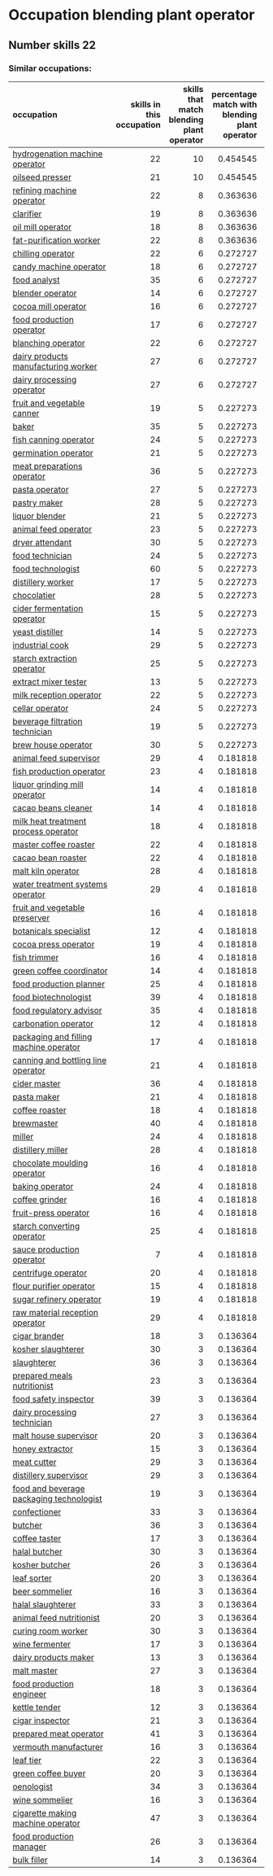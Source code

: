 # Occupation blending plant operator
## Number skills 22
### Similar occupations:
| occupation                                                                              |   skills in this occupation |   skills that match blending plant operator |   percentage match with blending plant operator |   skills not in blending plant operator |
|:----------------------------------------------------------------------------------------|----------------------------:|--------------------------------------------:|------------------------------------------------:|----------------------------------------:|
| [hydrogenation machine operator](hydrogenation_machine_operator.md)                     |                          22 |                                          10 |                                        0.454545 |                                      12 |
| [oilseed presser](oilseed_presser.md)                                                   |                          21 |                                          10 |                                        0.454545 |                                      11 |
| [refining machine operator](refining_machine_operator.md)                               |                          22 |                                           8 |                                        0.363636 |                                      14 |
| [clarifier](clarifier.md)                                                               |                          19 |                                           8 |                                        0.363636 |                                      11 |
| [oil mill operator](oil_mill_operator.md)                                               |                          18 |                                           8 |                                        0.363636 |                                      10 |
| [fat-purification worker](fat-purification_worker.md)                                   |                          22 |                                           8 |                                        0.363636 |                                      14 |
| [chilling operator](chilling_operator.md)                                               |                          22 |                                           6 |                                        0.272727 |                                      16 |
| [candy machine operator](candy_machine_operator.md)                                     |                          18 |                                           6 |                                        0.272727 |                                      12 |
| [food analyst](food_analyst.md)                                                         |                          35 |                                           6 |                                        0.272727 |                                      29 |
| [blender operator](blender_operator.md)                                                 |                          14 |                                           6 |                                        0.272727 |                                       8 |
| [cocoa mill operator](cocoa_mill_operator.md)                                           |                          16 |                                           6 |                                        0.272727 |                                      10 |
| [food production operator](food_production_operator.md)                                 |                          17 |                                           6 |                                        0.272727 |                                      11 |
| [blanching operator](blanching_operator.md)                                             |                          22 |                                           6 |                                        0.272727 |                                      16 |
| [dairy products manufacturing worker](dairy_products_manufacturing_worker.md)           |                          27 |                                           6 |                                        0.272727 |                                      21 |
| [dairy processing operator](dairy_processing_operator.md)                               |                          27 |                                           6 |                                        0.272727 |                                      21 |
| [fruit and vegetable canner](fruit_and_vegetable_canner.md)                             |                          19 |                                           5 |                                        0.227273 |                                      14 |
| [baker](baker.md)                                                                       |                          35 |                                           5 |                                        0.227273 |                                      30 |
| [fish canning operator](fish_canning_operator.md)                                       |                          24 |                                           5 |                                        0.227273 |                                      19 |
| [germination operator](germination_operator.md)                                         |                          21 |                                           5 |                                        0.227273 |                                      16 |
| [meat preparations operator](meat_preparations_operator.md)                             |                          36 |                                           5 |                                        0.227273 |                                      31 |
| [pasta operator](pasta_operator.md)                                                     |                          27 |                                           5 |                                        0.227273 |                                      22 |
| [pastry maker](pastry_maker.md)                                                         |                          28 |                                           5 |                                        0.227273 |                                      23 |
| [liquor blender](liquor_blender.md)                                                     |                          21 |                                           5 |                                        0.227273 |                                      16 |
| [animal feed operator](animal_feed_operator.md)                                         |                          23 |                                           5 |                                        0.227273 |                                      18 |
| [dryer attendant](dryer_attendant.md)                                                   |                          30 |                                           5 |                                        0.227273 |                                      25 |
| [food technician](food_technician.md)                                                   |                          24 |                                           5 |                                        0.227273 |                                      19 |
| [food technologist](food_technologist.md)                                               |                          60 |                                           5 |                                        0.227273 |                                      55 |
| [distillery worker](distillery_worker.md)                                               |                          17 |                                           5 |                                        0.227273 |                                      12 |
| [chocolatier](chocolatier.md)                                                           |                          28 |                                           5 |                                        0.227273 |                                      23 |
| [cider fermentation operator](cider_fermentation_operator.md)                           |                          15 |                                           5 |                                        0.227273 |                                      10 |
| [yeast distiller](yeast_distiller.md)                                                   |                          14 |                                           5 |                                        0.227273 |                                       9 |
| [industrial cook](industrial_cook.md)                                                   |                          29 |                                           5 |                                        0.227273 |                                      24 |
| [starch extraction operator](starch_extraction_operator.md)                             |                          25 |                                           5 |                                        0.227273 |                                      20 |
| [extract mixer tester](extract_mixer_tester.md)                                         |                          13 |                                           5 |                                        0.227273 |                                       8 |
| [milk reception operator](milk_reception_operator.md)                                   |                          22 |                                           5 |                                        0.227273 |                                      17 |
| [cellar operator](cellar_operator.md)                                                   |                          24 |                                           5 |                                        0.227273 |                                      19 |
| [beverage filtration technician](beverage_filtration_technician.md)                     |                          19 |                                           5 |                                        0.227273 |                                      14 |
| [brew house operator](brew_house_operator.md)                                           |                          30 |                                           5 |                                        0.227273 |                                      25 |
| [animal feed supervisor](animal_feed_supervisor.md)                                     |                          29 |                                           4 |                                        0.181818 |                                      25 |
| [fish production operator](fish_production_operator.md)                                 |                          23 |                                           4 |                                        0.181818 |                                      19 |
| [liquor grinding mill operator](liquor_grinding_mill_operator.md)                       |                          14 |                                           4 |                                        0.181818 |                                      10 |
| [cacao beans cleaner](cacao_beans_cleaner.md)                                           |                          14 |                                           4 |                                        0.181818 |                                      10 |
| [milk heat treatment process operator](milk_heat_treatment_process_operator.md)         |                          18 |                                           4 |                                        0.181818 |                                      14 |
| [master coffee roaster](master_coffee_roaster.md)                                       |                          22 |                                           4 |                                        0.181818 |                                      18 |
| [cacao bean roaster](cacao_bean_roaster.md)                                             |                          22 |                                           4 |                                        0.181818 |                                      18 |
| [malt kiln operator](malt_kiln_operator.md)                                             |                          28 |                                           4 |                                        0.181818 |                                      24 |
| [water treatment systems operator](water_treatment_systems_operator.md)                 |                          29 |                                           4 |                                        0.181818 |                                      25 |
| [fruit and vegetable preserver](fruit_and_vegetable_preserver.md)                       |                          16 |                                           4 |                                        0.181818 |                                      12 |
| [botanicals specialist](botanicals_specialist.md)                                       |                          12 |                                           4 |                                        0.181818 |                                       8 |
| [cocoa press operator](cocoa_press_operator.md)                                         |                          19 |                                           4 |                                        0.181818 |                                      15 |
| [fish trimmer](fish_trimmer.md)                                                         |                          16 |                                           4 |                                        0.181818 |                                      12 |
| [green coffee coordinator](green coffee coordinator.md)                                 |                          14 |                                           4 |                                        0.181818 |                                      10 |
| [food production planner](food_production_planner.md)                                   |                          25 |                                           4 |                                        0.181818 |                                      21 |
| [food biotechnologist](food_biotechnologist.md)                                         |                          39 |                                           4 |                                        0.181818 |                                      35 |
| [food regulatory advisor](food_regulatory_advisor.md)                                   |                          35 |                                           4 |                                        0.181818 |                                      31 |
| [carbonation operator](carbonation_operator.md)                                         |                          12 |                                           4 |                                        0.181818 |                                       8 |
| [packaging and filling machine operator](packaging_and_filling_machine_operator.md)     |                          17 |                                           4 |                                        0.181818 |                                      13 |
| [canning and bottling line operator](canning_and_bottling_line_operator.md)             |                          21 |                                           4 |                                        0.181818 |                                      17 |
| [cider master](cider_master.md)                                                         |                          36 |                                           4 |                                        0.181818 |                                      32 |
| [pasta maker](pasta_maker.md)                                                           |                          21 |                                           4 |                                        0.181818 |                                      17 |
| [coffee roaster](coffee_roaster.md)                                                     |                          18 |                                           4 |                                        0.181818 |                                      14 |
| [brewmaster](brewmaster.md)                                                             |                          40 |                                           4 |                                        0.181818 |                                      36 |
| [miller](miller.md)                                                                     |                          24 |                                           4 |                                        0.181818 |                                      20 |
| [distillery miller](distillery_miller.md)                                               |                          28 |                                           4 |                                        0.181818 |                                      24 |
| [chocolate moulding operator](chocolate_moulding_operator.md)                           |                          16 |                                           4 |                                        0.181818 |                                      12 |
| [baking operator](baking_operator.md)                                                   |                          24 |                                           4 |                                        0.181818 |                                      20 |
| [coffee grinder](coffee_grinder.md)                                                     |                          16 |                                           4 |                                        0.181818 |                                      12 |
| [fruit-press operator](fruit-press_operator.md)                                         |                          16 |                                           4 |                                        0.181818 |                                      12 |
| [starch converting operator](starch_converting_operator.md)                             |                          25 |                                           4 |                                        0.181818 |                                      21 |
| [sauce production operator](sauce_production_operator.md)                               |                           7 |                                           4 |                                        0.181818 |                                       3 |
| [centrifuge operator](centrifuge_operator.md)                                           |                          20 |                                           4 |                                        0.181818 |                                      16 |
| [flour purifier operator](flour_purifier_operator.md)                                   |                          15 |                                           4 |                                        0.181818 |                                      11 |
| [sugar refinery operator](sugar_refinery_operator.md)                                   |                          19 |                                           4 |                                        0.181818 |                                      15 |
| [raw material reception operator](raw_material_reception_operator.md)                   |                          29 |                                           4 |                                        0.181818 |                                      25 |
| [cigar brander](cigar_brander.md)                                                       |                          18 |                                           3 |                                        0.136364 |                                      15 |
| [kosher slaughterer](kosher_slaughterer.md)                                             |                          30 |                                           3 |                                        0.136364 |                                      27 |
| [slaughterer](slaughterer.md)                                                           |                          36 |                                           3 |                                        0.136364 |                                      33 |
| [prepared meals nutritionist](prepared_meals_nutritionist.md)                           |                          23 |                                           3 |                                        0.136364 |                                      20 |
| [food safety inspector](food_safety_inspector.md)                                       |                          39 |                                           3 |                                        0.136364 |                                      36 |
| [dairy processing technician](dairy_processing_technician.md)                           |                          27 |                                           3 |                                        0.136364 |                                      24 |
| [malt house supervisor](malt_house_supervisor.md)                                       |                          20 |                                           3 |                                        0.136364 |                                      17 |
| [honey extractor](honey_extractor.md)                                                   |                          15 |                                           3 |                                        0.136364 |                                      12 |
| [meat cutter](meat_cutter.md)                                                           |                          29 |                                           3 |                                        0.136364 |                                      26 |
| [distillery supervisor](distillery_supervisor.md)                                       |                          29 |                                           3 |                                        0.136364 |                                      26 |
| [food and beverage packaging technologist](food_and_beverage_packaging_technologist.md) |                          19 |                                           3 |                                        0.136364 |                                      16 |
| [confectioner](confectioner.md)                                                         |                          33 |                                           3 |                                        0.136364 |                                      30 |
| [butcher](butcher.md)                                                                   |                          36 |                                           3 |                                        0.136364 |                                      33 |
| [coffee taster](coffee_taster.md)                                                       |                          17 |                                           3 |                                        0.136364 |                                      14 |
| [halal butcher](halal_butcher.md)                                                       |                          30 |                                           3 |                                        0.136364 |                                      27 |
| [kosher butcher](kosher_butcher.md)                                                     |                          26 |                                           3 |                                        0.136364 |                                      23 |
| [leaf sorter](leaf_sorter.md)                                                           |                          20 |                                           3 |                                        0.136364 |                                      17 |
| [beer sommelier](beer_sommelier.md)                                                     |                          16 |                                           3 |                                        0.136364 |                                      13 |
| [halal slaughterer](halal_slaughterer.md)                                               |                          33 |                                           3 |                                        0.136364 |                                      30 |
| [animal feed nutritionist](animal_feed_nutritionist.md)                                 |                          20 |                                           3 |                                        0.136364 |                                      17 |
| [curing room worker](curing_room_worker.md)                                             |                          30 |                                           3 |                                        0.136364 |                                      27 |
| [wine fermenter](wine_fermenter.md)                                                     |                          17 |                                           3 |                                        0.136364 |                                      14 |
| [dairy products maker](dairy_products_maker.md)                                         |                          13 |                                           3 |                                        0.136364 |                                      10 |
| [malt master](malt_master.md)                                                           |                          27 |                                           3 |                                        0.136364 |                                      24 |
| [food production engineer](food_production_engineer.md)                                 |                          18 |                                           3 |                                        0.136364 |                                      15 |
| [kettle tender](kettle_tender.md)                                                       |                          12 |                                           3 |                                        0.136364 |                                       9 |
| [cigar inspector](cigar_inspector.md)                                                   |                          21 |                                           3 |                                        0.136364 |                                      18 |
| [prepared meat operator](prepared_meat_operator.md)                                     |                          41 |                                           3 |                                        0.136364 |                                      38 |
| [vermouth manufacturer](vermouth_manufacturer.md)                                       |                          16 |                                           3 |                                        0.136364 |                                      13 |
| [leaf tier](leaf_tier.md)                                                               |                          22 |                                           3 |                                        0.136364 |                                      19 |
| [green coffee buyer](green_coffee_buyer.md)                                             |                          20 |                                           3 |                                        0.136364 |                                      17 |
| [oenologist](oenologist.md)                                                             |                          34 |                                           3 |                                        0.136364 |                                      31 |
| [wine sommelier](wine_sommelier.md)                                                     |                          16 |                                           3 |                                        0.136364 |                                      13 |
| [cigarette making machine operator](cigarette_making_machine_operator.md)               |                          47 |                                           3 |                                        0.136364 |                                      44 |
| [food production manager](food_production_manager.md)                                   |                          26 |                                           3 |                                        0.136364 |                                      23 |
| [bulk filler](bulk_filler.md)                                                           |                          14 |                                           3 |                                        0.136364 |                                      11 |
